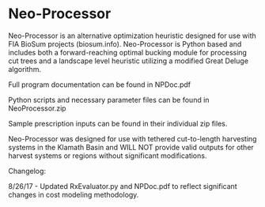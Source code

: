 # Neo-Processor
Neo-Processor is an alternative optimization heuristic designed for use with FIA BioSum projects (biosum.info). Neo-Processor is Python based and includes both a forward-reaching optimal bucking module for processing cut trees and a landscape level heuristic utilizing a modified Great Deluge algorithm.

Full program documentation can be found in NPDoc.pdf

Python scripts and necessary parameter files can be found in NeoProcessor.zip

Sample prescription inputs can be found in their individual zip files.

Neo-Processor was designed for use with tethered cut-to-length harvesting systems in the Klamath Basin and WILL NOT provide valid outputs for other harvest systems or regions without significant modifications.

Changelog:

8/26/17 - Updated RxEvaluator.py and NPDoc.pdf to reflect significant changes in cost modeling methodology.
